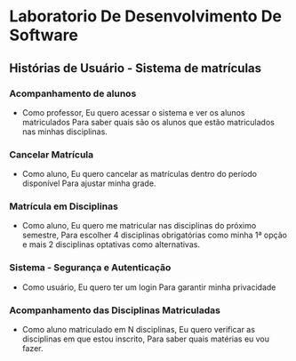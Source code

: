 # Laboratorio De Desenvolvimento De Software

## Histórias de Usuário - Sistema de matrículas


### Acompanhamento de alunos

- Como professor, Eu quero acessar o sistema e ver os alunos matriculados Para saber quais são os alunos que estão matriculados nas minhas disciplinas.

### Cancelar Matrícula

- Como aluno, Eu quero cancelar as matrículas dentro do período disponível Para ajustar minha grade.

### Matrícula em Disciplinas
- Como aluno, Eu quero me matricular nas disciplinas do próximo semestre, Para escolher 4 disciplinas obrigatórias como minha 1ª opção e mais 2 disciplinas optativas como alternativas.

### Sistema - Segurança e Autenticação

- Como usuário, Eu quero ter um login Para garantir minha privacidade

### Acompanhamento das Disciplinas Matriculadas

- Como aluno matriculado em N disciplinas, Eu quero verificar as disciplinas em que estou inscrito,
  Para saber quais matérias eu vou fazer.
